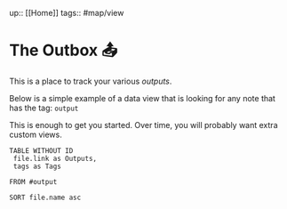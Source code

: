 up:: [[Home]]
tags:: #map/view 

# The Outbox 📤
This is a place to track your various *outputs*. 

Below is a simple example of a data view that is looking for any note that has the tag: `output`

This is enough to get you started. Over time, you will probably want extra custom views.

```dataview
TABLE WITHOUT ID
 file.link as Outputs,
 tags as Tags
 
FROM #output 

SORT file.name asc
```
